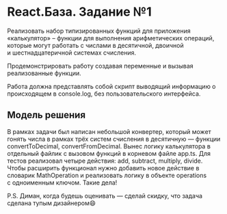 # React.База. Задание №1
Реализовать набор типизированных функций для приложения «калькулятор» – функции для выполнения арифметических операций, которые могут работать с числами в десятичной, двоичной и шестнадцатеричной системах счисления.

Продемонстрировать работу создавая переменные и вызывая реализованные функции.

Работа должна представлять собой скрипт выводящий информацию о происходящем в console.log, без пользовательского интерфейса.

## Модель решения
В рамках задачи был написан небольшой конвертер, который может гонять числа в рамках трёх систем счисления в десятичную — функции convertToDecimal, convertFromDecimal. 
Вынес логику калькулятора в отдельный файлик с вызовом функций в корневом файле app.ts. Для тестов реализовал четыре действия: add, subtract, multiply, divide. Чтобы расширить функционал нужно добавить новое действие в словарик MathOperation и реализовать логику в объекте operations с одноименным ключом. Такие дела! 

P.S. Диман, когда будешь оценивать — сделай скидку, что задача сделана тупым дизайнером😄
